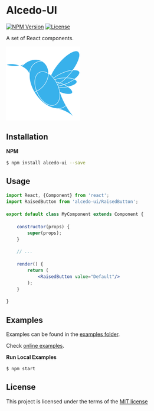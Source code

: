 # Alcedo-UI

[![NPM Version][npm-image]][npm-url]
[![License][license-image]][npm-url]

[npm-image]: https://img.shields.io/npm/v/alcedo-ui.svg?style=flat-square
[npm-url]: https://npmjs.org/package/alcedo-ui
[license-image]: https://img.shields.io/npm/l/alcedo-ui.svg?style=flat-square

A set of React components.

<img src="https://github.com/alcedo-ui/alcedo-ui/blob/master/assets/alcedo-logo.png?raw=true" width="200px" height="200px"/>

## Installation

**NPM**

```bash
$ npm install alcedo-ui --save
```

## Usage

```jsx
import React, {Component} from 'react';
import RaisedButton from 'alcedo-ui/RaisedButton';

export default class MyComponent extends Component {

    constructor(props) {
        super(props);
    }
    
    // ...
    
    render() {
        return (
            <RaisedButton value="Default"/>
        );
    }
    
}
```

## Examples

Examples can be found in the 
[examples folder](https://github.com/alcedo-ui/alcedo-ui/tree/master/examples).

Check [online examples](https://alcedo-ui.github.io/alcedo-ui/).

**Run Local Examples**

```bash
$ npm start
```

## License

This project is licensed under the terms of the
[MIT license](https://github.com/alcedo-ui/alcedo-ui/blob/dev/LICENSE)